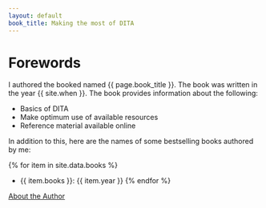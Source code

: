 ```yaml
---
layout: default
book_title: Making the most of DITA
---
```


# Forewords

I authored the booked named {{ page.book_title }}.
The book was written in the year {{ site.when }}.
The book provides information about the following:
- Basics of DITA 
- Make optimum use of available resources
- Reference material available online

In addition to this, here are the names of some bestselling books authored by me:


{% for item in site.data.books %}
- {{ item.books }}: {{ item.year }}
{% endfor %}

[About the Author](#about-author)



  



